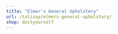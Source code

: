 ```yaml
---
title: "Elmer's General Upholstery"
url: /talisay/elmers-general-upholstery/
shop: doityourself
---
```

